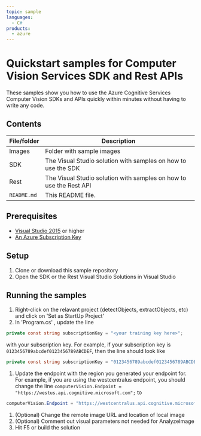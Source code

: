 ```yaml
---
topic: sample
languages:
  - C# 
products:
  - azure
---
```


# Quickstart samples for Computer Vision Services SDK and Rest APIs

These samples show you how to use the Azure Cognitive Services Computer Vision SDKs and APIs quickly within minutes without having to write any code.

## Contents

| File/folder | Description |
|-------------|-------------|
| Images       | Folder with sample images |
| SDK | The Visual Studio solution with samples on how to use the SDK |
| Rest | The Visual Studio solution with samples on how to use the Rest API|
| `README.md` | This README file. |


## Prerequisites

- [Visual Studio 2015](https://visualstudio.microsoft.com/) or higher
- [An Azure Subscription Key](https://azure.microsoft.com/en-us/try/cognitive-services/?api=computer-vision) 

## Setup

1. Clone or download this sample repository
2. Open the SDK or the Rest Visual Studio Solutions in Visual Studio

## Running the samples

1. Right-click on the relavant project (detectObjects, extractObjects, etc) and click on 'Set as StartUp Project'
1. In 'Program.cs' , update the line 
```c#
private const string subscriptionKey = "<your training key here>";
```
with your subscription key. For example, if your subscription key is `0123456789abcdef0123456789ABCDEF`, then the line should look like
```c#
private const string subscriptionKey = "0123456789abcdef0123456789ABCDEF";
```
 1. Update the endpoint with the region you generated your endpoint for. For example, if you are using the westcentralus endpoint, you should change the line ``` computerVision.Endpoint = "https://westus.api.cognitive.microsoft.com"; ``` to 
```c#
computerVision.Endpoint = "https://westcentralus.api.cognitive.microsoft.com";
```
1. (Optional) Change the remote image URL and location of local image
1. (Optional) Comment out visual parameters not needed for AnalyzeImage 
1. Hit F5 or build the solution

